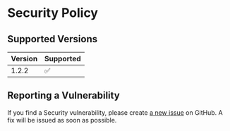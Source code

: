 # Security Policy

## Supported Versions

| Version | Supported          |
| ------- | ------------------ |
| 1.2.2   | :white_check_mark: |

## Reporting a Vulnerability

If you find a Security vulnerability, please create [a new issue](https://github.com/TheAcharya/MarkerData/issues) on GitHub. A fix will be issued as soon as possible.
